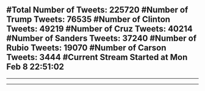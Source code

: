 #Total Number of Tweets: 225720 
#Number of Trump Tweets: 76535
#Number of Clinton Tweets: 49219
#Number of Cruz Tweets: 40214
#Number of Sanders Tweets: 37240
#Number of Rubio Tweets: 19070
#Number of Carson Tweets: 3444
#Current Stream Started at Mon Feb  8 22:51:02
---
---
---
